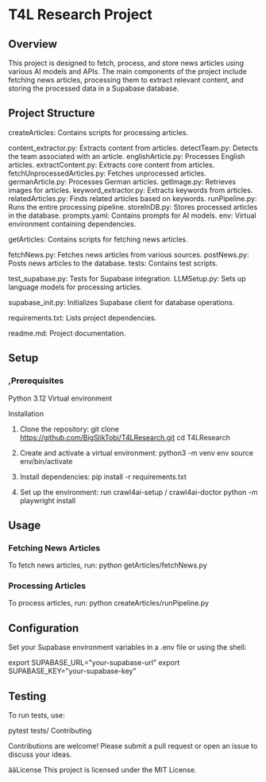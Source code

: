 # T4L Research Project
## Overview
This project is designed to fetch, process, and store news articles using various AI models and APIs. The main components of the project include fetching news articles, processing them to extract relevant content, and storing the processed data in a Supabase database.

## Project Structure
createArticles: Contains scripts for processing articles.

content_extractor.py: Extracts content from articles.
detectTeam.py: Detects the team associated with an article.
englishArticle.py: Processes English articles.
extractContent.py: Extracts core content from articles.
fetchUnprocessedArticles.py: Fetches unprocessed articles.
germanArticle.py: Processes German articles.
getImage.py: Retrieves images for articles.
keyword_extractor.py: Extracts keywords from articles.
relatedArticles.py: Finds related articles based on keywords.
runPipeline.py: Runs the entire processing pipeline.
storeInDB.py: Stores processed articles in the database.
prompts.yaml: Contains prompts for AI models.
env: Virtual environment containing dependencies.

getArticles: Contains scripts for fetching news articles.

fetchNews.py: Fetches news articles from various sources.
postNews.py: Posts news articles to the database.
tests: Contains test scripts.

test_supabase.py: Tests for Supabase integration.
LLMSetup.py: Sets up language models for processing articles.

supabase_init.py: Initializes Supabase client for database operations.

requirements.txt: Lists project dependencies.

readme.md: Project documentation.

## Setup
### ,Prerequisites
Python 3.12
Virtual environment

Installation

1. Clone the repository:
git clone https://github.com/BigSlikTobi/T4LResearch.git
cd T4LResearch

2. Create and activate a virtual environment:
python3 -m venv env
source env/bin/activate

3. Install dependencies:
pip install -r requirements.txt

4. Set up the environment:
run crawl4ai-setup / crawl4ai-doctor
python -m playwright install

## Usage

### Fetching News Articles
To fetch news articles, run:
python getArticles/fetchNews.py

### Processing Articles
To process articles, run:
python createArticles/runPipeline.py

## Configuration

Set your Supabase environment variables in a .env file or using the shell:

export SUPABASE_URL="your-supabase-url"
export SUPABASE_KEY="your-supabase-key"

## Testing
To run tests, use:

pytest tests/
Contributing

Contributions are welcome! Please submit a pull request or open an issue to discuss your ideas.

ääLicense
This project is licensed under the MIT License.

